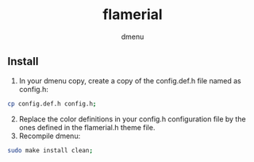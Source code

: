 <h1 align="center">flamerial</h1>
<p align="center">dmenu</p>

## Install

1. In your dmenu copy, create a copy of the config.def.h file named as config.h:

```sh
cp config.def.h config.h;
```

2. Replace the color definitions in your config.h configuration file by the ones defined in the flamerial.h theme file.
3. Recompile dmenu:

```sh
sudo make install clean;
```

